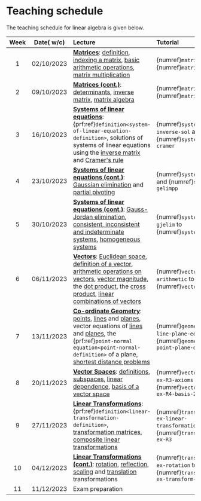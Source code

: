 # Teaching schedule

The teaching schedule for linear algebra is given below.

| Week | Date( w/c) | Lecture | Tutorial |
|:--:|:--:|:--|:--|
|  1 | 02/10/2023 | [**Matrices**](matrices-chapter): [definition](matrices-chapter), [indexing a matrix](indexing-a-matrix-section), [basic arithmetic operations](matrix-operations-section), [matrix multiplication](matrix-multiplication-section) | {numref}`matrices-ex1` to {numref}`matrices-ex3`|
|  2 | 09/10/2023 | [**Matrices (cont.)**](matrices-chapter): [determinants](determinant-section), [inverse matrix](inverse-matrix-section), [matrix algebra](matrix-algebra-section) | {numref}`matrices-ex4` to  {numref}`matrices-ex7` |
|  3 | 16/10/2023 | [**Systems of linear equations**](systems-of-linear-equations-chapter): {prf:ref}`definition<system-of-linear-equation-definition>`, solutions of systems of linear equations using the [inverse matrix](solving-systems-using-inverse-section) and [Cramer's rule](cramers-rule-section) | {numref}`systems-ex-inverse-sol` and {numref}`systems-ex-cramer` |
|  4 | 23/10/2023 | [**Systems of linear equations (cont.)**](systems-of-linear-equations-chapter): [Gaussian elimination](gaussian-elimination-section) and [partial pivoting](partial-pivoting-section) | {numref}`systems-ex-gelim` and {numref}`systems-ex-gelimpp` |
|  5 | 30/10/2023 | [**Systems of linear equations (cont.)**](systems-of-linear-equations-chapter): [Gauss-Jordan elimination](gauss-jordan-elimination-section), [consistent, inconsistent and indeterminate systems](consistent-inconsistent-and-indeterminate-systems-section), [homogeneous systems](homogeneous-systems-section) | {numref}`systems-ex-gjelim` to {numref}`systems-ex9` |
|  6 | 06/11/2023 | [**Vectors**](vectors-chapter): [Euclidean space](euclidean-space-section), [definition of a vector](vectors-definition-section), [arithmetic operations on vectors](arithmetic-operations-on-vectors-section), [vector magnitude](vector-magnitude-section), the [dot product](dot-product-section), the [cross product](cross-product-section), [linear combinations of vectors](linear-combination-of-vectors-section) | {numref}`vectors-ex-arithmetic` to {numref}`vectors-ex-angle` |
|  7 | 13/11/2023 |  [**Co-ordinate Geometry**](coordinate-geometry-chapter): [points](points-section), [lines](lines-section) and [planes](planes-section), vector equations of [lines](lines-section) and [planes](planes-section), the {prf:ref}`point-normal equation<point-normal-definition>` of a plane, [shortest distance problems](shortest-distance-problems) | {numref}`geometry-ex-line-plane-equations` to {numref}`geometry-ex-point-plane-distance` |
|  8 | 20/11/2023 | [**Vector Spaces**](vector-spaces-chapter): [definitions](vector-spaces-definitions-section), [subspaces](subspaces-section), [linear dependence](linear-dependence-section), [basis of a vector space](basis-section) | {numref}`vector-spaces-ex-R3-axioms` to {numref}`vector-spaces-ex-R4-basis-2` |
|  9 | 27/11/2023 | [**Linear Transformations**](linear-transformations-chapter): {prf:ref}`definition<linear-transformation-definition>`, [transformation matrices](transformation-matrix-section), [composite linear transformations](composite-linear-transformations-section) | {numref}`transformations-ex-linear-transformations` to {numref}`transformations-ex-R3` |
| 10 | 04/12/2023 | [**Linear Transformations (cont.)**](linear-transformations-chapter): [rotation](rotation-section), [reflection](reflection-section), [scaling](scaling-section) and [translation](translation-section) transformations | {numref}`transformations-ex-rotation` to {numref}`transformations-ex-transform-square` |
| 11 | 11/12/2023 | Exam preparation | |


<!-- :::{div} full-width


| 10 | 05/12/2022 | [**Linear Transformations (cont.)**](linear-transformations-chapter) <br> [Rotation](rotation-section), [reflection](reflection-section), [scaling](scaling-section) and [translation](translation-section) transformations | [Exercises 6.5](ex6.5) to [6.7](ex6.7) |
| 11 | 12/12/2022 | Consolidation and exam preparation  <br> <span style="color:red;">**Coursework Deadline 9pm on 16th December 2022**</span> | |
|    |   | **Christmas Break** | |
| A1 | 09/01/2022 | Assessment week 1 | |
| A2 | 16/01/2022 | Assessment week 2 |
::: -->
